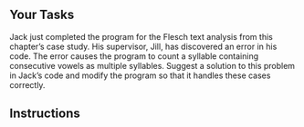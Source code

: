 ## Your Tasks

Jack just completed the program for the Flesch text analysis from this chapter’s case study. His supervisor, Jill, has discovered an error in his code. The error causes the program to count a syllable containing consecutive vowels as multiple syllables. Suggest a solution to this problem in Jack’s code and modify the program so that it handles these
cases correctly.

## Instructions
